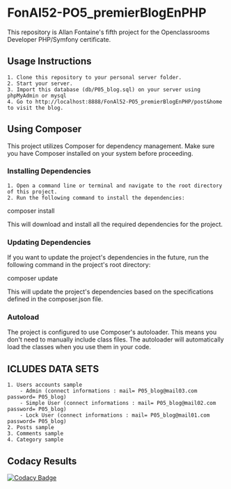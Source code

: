 # FonAl52-PO5_premierBlogEnPHP

This repository is Allan Fontaine's fifth project for the Openclassrooms Developer PHP/Symfony certificate.

## Usage Instructions
    1. Clone this repository to your personal server folder.
    2. Start your server.
    3. Import this database (db/P05_blog.sql) on your server using phpMyAdmin or mysql 
    4. Go to http://localhost:8888/FonAl52-PO5_premierBlogEnPHP/post&home to visit the blog.

## Using Composer
This project utilizes Composer for dependency management. Make sure you have Composer installed on your system before proceeding.

### Installing Dependencies
    1. Open a command line or terminal and navigate to the root directory of this project.
    2. Run the following command to install the dependencies:

composer install

This will download and install all the required dependencies for the project.

### Updating Dependencies
If you want to update the project's dependencies in the future, run the following command in the project's root directory:

composer update

This will update the project's dependencies based on the specifications defined in the composer.json file.

### Autoload
The project is configured to use Composer's autoloader. This means you don't need to manually include class files. The autoloader will automatically load the classes when you use them in your code.

## ICLUDES DATA SETS
    1. Users accounts sample
        - Admin (connect informations : mail= P05_blog@mail03.com password= P05_blog)
        - Simple User (connect informations : mail= P05_blog@mail02.com password= P05_blog)
        - Lock User (connect informations : mail= P05_blog@mail01.com password= P05_blog)
    2. Posts sample
    3. Comments sample
    4. Category sample

## Codacy Results
[![Codacy Badge](https://app.codacy.com/project/badge/Grade/b8331f70df104720aeedd776f91df5c2)](https://app.codacy.com/gh/FonAl52/FonAl52-PO5_premierBlogEnPHP/dashboard?utm_source=gh&utm_medium=referral&utm_content=&utm_campaign=Badge_grade)